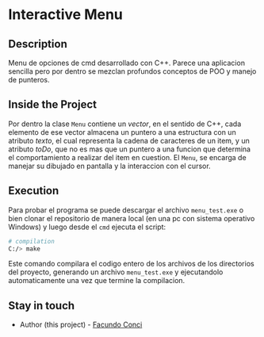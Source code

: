 # Interactive Menu

## Description
Menu de opciones de cmd desarrollado con C++.
Parece una aplicacion sencilla pero por dentro se mezclan profundos conceptos de POO y manejo de punteros.

## Inside the Project
Por dentro la clase `Menu` contiene un _vector_, en el sentido de C++, cada elemento de ese vector almacena un puntero a una estructura con un atributo _texto_, el cual representa la cadena de caracteres de un item, y un atributo _toDo_, que no es mas que un puntero a una funcion que determina el comportamiento a realizar del item en cuestion.
El `Menu`, se encarga de manejar su dibujado en pantalla y la interaccion con el cursor.

## Execution
Para probar el programa se puede descargar el archivo `menu_test.exe` o bien clonar el repositorio de manera local (en una pc con sistema operativo Windows) y luego desde el `cmd` ejecuta el script:

```bash
# compilation
C:/> make
```

Este comando compilara el codigo entero de los archivos de los directorios del proyecto, generando un archivo `menu_test.exe` y ejecutandolo automaticamente una vez que termine la compilacion.

## Stay in touch

- Author (this project) - [Facundo Conci](https://www.linkedin.com/in/facundo-ignacio-conci-caceres/)